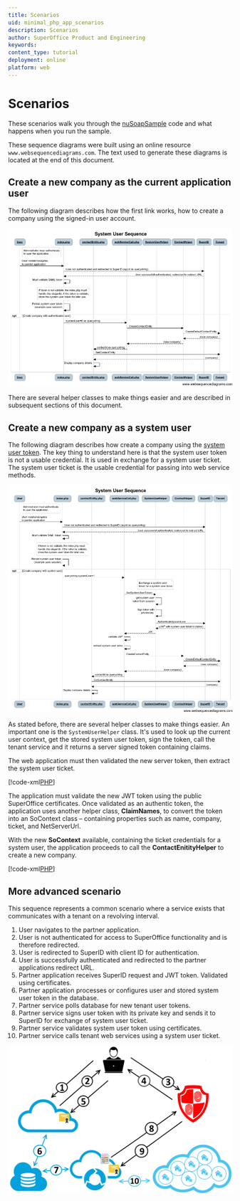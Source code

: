 ```yaml
---
title: Scenarios
uid: minimal_php_app_scenarios
description: Scenarios
author: SuperOffice Product and Engineering
keywords:
content_type: tutorial
deployment: online
platform: web
---
```


# Scenarios

These scenarios walk you through the [nuSoapSample][1] code and what happens when you run the sample.

These sequence diagrams were built using an online resource `www.websequencediagrams.com`. The text used to generate these diagrams is located at the end of this document.

## Create a new company as the current application user

The following diagram describes how the first link works, how to create a company using the signed-in user account.

![x][img1]

There are several helper classes to make things easier and are described in subsequent sections of this document.

## Create a new company as a system user

The following diagram describes how create a company using the [system user token][2]. The key thing to understand here is that the system user token is not a usable credential. It is used in exchange for a system user ticket. The system user ticket is the usable credential for passing into web service methods.

![x][img2]

As stated before, there are several helper classes to make things easier. An important one is the `SystemUserHelper` class. It's used to look up the current user context, get the stored system user token, sign the token, call the tenant service and it returns a server signed token containing claims.

The web application must then validated the new server token, then extract the system user ticket.

[!code-xml[PHP](includes/system-user-helper-class.php)]

The application must validate the new JWT token using the public SuperOffice certificates. Once validated as an authentic token, the application uses another helper class, **ClaimNames**, to convert the token into an SoContext class – containing properties such as name, company, ticket, and NetServerUrl.

With the new **SoContext** available, containing the ticket credentials for a system user, the application proceeds to call the **ContactEnitityHelper** to create a new company.

[!code-xml[PHP](includes/create-contact-entity.php)]

## More advanced scenario

This sequence represents a common scenario where a service exists that communicates with a tenant on a revolving interval.

1. User navigates to the partner application.
2. User is not authenticated for access to SuperOffice functionality and is therefore redirected.
3. User is redirected to SuperID with client ID for authentication.
4. User is successfully authenticated and redirected to the partner applications redirect URL.
5. Partner application receives SuperID request and JWT token. Validated using certificates.
6. Partner application processes or configures user and stored system user token in the database.
7. Partner service polls database for new tenant user tokens.
8. Partner service signs user token with its private key and sends it to SuperID for exchange of system user ticket.
9. Partner service validates system user token using certificates.
10. Partner service calls tenant web services using a system user ticket.

![x][img3]

<!-- Referenced links -->
[1]: overview.md
[2]: ../../authentication/online/auth-application/index.md

<!-- Referenced images -->
[img1]: media/image005.png
[img2]: media/image007.png
[img3]: media/image009.png
